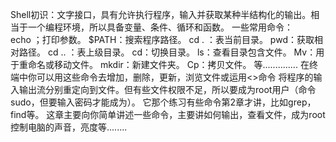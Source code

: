 Shell初识：文字接口，具有允许执行程序，输入并获取某种半结构化的输出。相当于一个编程环境，所以具备变量、条件、循环和函数。
一些常用命令：
echo ；打印参数。
$PATH：搜索程序路径。    cd . ：表当前目录。
pwd：获取相对路径。       cd .. ：表上级目录。
cd：切换目录。             ls：查看目录包含文件。
Mv：用于重命名或移动文件。 mkdir：新建文件夹。
Cp：拷贝文件。    等..............
在终端中你可以用这些命令去增加，删除，更新，浏览文件或运用<>命令 将程序的输入输出流分别重定向到文件。但有些文件权限不足，所以要成为root用户（命令sudo，但要输入密码才能成为）。
它那个练习有些命令第2章才讲，比如grep，find等。
这章主要向你简单讲述一些命令，主要讲如何输出，查看文件，成为root控制电脑的声音，亮度等........